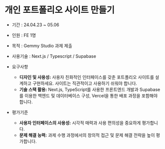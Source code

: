 # 개인 포트폴리오 사이트 만들기

- 기간 : 24.04.23 ~ 05.06
- 인원 : FE 1명
- 목적 : Gemmy Studio 과제 제출
- 사용기술 : Next.js / Typescript / Supabase

- 요구사항

  - **디자인 및 사용성:** 사용자 친화적인 인터페이스를 갖춘 포트폴리오 사이트를 설계하고 구현하세요. 사이트는 직관적이고 사용하기 쉬워야 합니다.
  - **기술 스택 활용:** Next.js, TypeScript를 사용한 프론트엔드 개발과 Supabase를 이용한 백엔드 및 데이터베이스 구성, Vercel을 통한 배포 과정을 포함해야 합니다.

- 평가기준
  - **사용자 인터페이스의 사용성:** 시각적 매력과 사용 편의성을 중요하게 평가합니다.
  - **문제 해결 능력:** 과제 수행 과정에서의 창의적 접근 및 문제 해결 전략을 높이 평가합니다.
